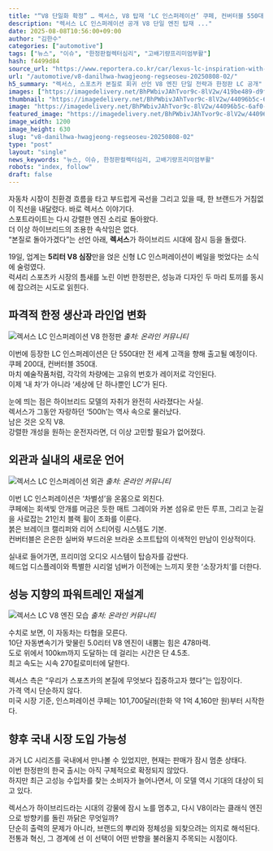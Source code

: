 ```yaml
---
title: "“V8 단일화 확정” … 렉서스, V8 탑재 ‘LC 인스퍼레이션’ 쿠페, 컨버터블 550대 한정 출시"
description: "렉서스 LC 인스퍼레이션 공개 V8 단일 엔진 탑재 ..."
date: 2025-08-08T10:56:00+09:00
author: "김한수"
categories: ["automotive"]
tags: ["뉴스", "이슈", "한정판컬렉터심리", "고배기량프리미엄부활"]
hash: f4499d84
source_url: "https://www.reportera.co.kr/car/lexus-lc-inspiration-with-v8/"
url: "/automotive/v8-danilhwa-hwagjeong-regseoseu-20250808-02/"
h5_summary: "렉서스, 스포츠카 본질로 회귀 선언 V8 엔진 단일 전략과 한정판 LC 공개"
images: ["https://imagedelivery.net/BhPWbivJAhTvor9c-8lV2w/419be489-d9ff-4413-499d-6358af675500/public", "https://imagedelivery.net/BhPWbivJAhTvor9c-8lV2w/44096b5c-6af0-4976-26d8-6ab8c0ade700/public", "https://imagedelivery.net/BhPWbivJAhTvor9c-8lV2w/82b5c978-1437-44db-c85e-9b5c288ac100/public", "https://imagedelivery.net/BhPWbivJAhTvor9c-8lV2w/b8a3e8c3-258f-4b12-9582-eb7997882400/public"]
thumbnail: "https://imagedelivery.net/BhPWbivJAhTvor9c-8lV2w/44096b5c-6af0-4976-26d8-6ab8c0ade700/public"
image: "https://imagedelivery.net/BhPWbivJAhTvor9c-8lV2w/44096b5c-6af0-4976-26d8-6ab8c0ade700/public"
featured_image: "https://imagedelivery.net/BhPWbivJAhTvor9c-8lV2w/44096b5c-6af0-4976-26d8-6ab8c0ade700/public"
image_width: 1200
image_height: 630
slug: "v8-danilhwa-hwagjeong-regseoseu-20250808-02"
type: "post"
layout: "single"
news_keywords: "뉴스, 이슈, 한정판컬렉터심리, 고배기량프리미엄부활"
robots: "index, follow"
draft: false
---
```


자동차 시장이 친환경 흐름을 타고 부드럽게 곡선을 그리고 있을 때, 한 브랜드가 거침없이 직선을 내달렸다. 바로 렉서스 이야기다.  
스포트라이트는 다시 강렬한 엔진 소리로 돌아왔다.  
더 이상 하이브리드의 조용한 속삭임은 없다.  
“본질로 돌아가겠다”는 선언 아래, **렉서스**가 하이브리드 시대에 잠시 등을 돌렸다.

19일, 업계는 **5리터 V8 심장**만을 얹은 신형 LC 인스퍼레이션이 베일을 벗었다는 소식에 술렁였다.  
럭셔리 스포츠카 시장의 틈새를 노린 이번 한정판은, 성능과 디자인 두 마리 토끼를 동시에 잡으려는 시도로 읽힌다.

## 파격적 한정 생산과 라인업 변화

![렉서스 LC 인스퍼레이션 V8 한정판](https://imagedelivery.net/BhPWbivJAhTvor9c-8lV2w/b8a3e8c3-258f-4b12-9582-eb7997882400/public)
*출처: 온라인 커뮤니티*


이번에 등장한 LC 인스퍼레이션은 단 550대만 전 세계 고객을 향해 출고될 예정이다.  
쿠페 200대, 컨버터블 350대.  
마치 예술작품처럼, 각각의 차량에는 고유의 번호가 레이저로 각인된다.  
이제 ‘내 차’가 아니라 ‘세상에 단 하나뿐인 LC’가 된다.

눈에 띄는 점은 하이브리드 모델의 자취가 완전히 사라졌다는 사실.  
렉서스가 그동안 자랑하던 ‘500h’는 역사 속으로 물러났다.  
남은 것은 오직 V8.  
강렬한 개성을 원하는 운전자라면, 더 이상 고민할 필요가 없어졌다.

## 외관과 실내의 새로운 언어

![렉서스 LC 인스퍼레이션 외관](https://imagedelivery.net/BhPWbivJAhTvor9c-8lV2w/419be489-d9ff-4413-499d-6358af675500/public)
*출처: 온라인 커뮤니티*


이번 LC 인스퍼레이션은 ‘차별성’을 온몸으로 외친다.  
쿠페에는 회색빛 안개를 머금은 듯한 매트 그레이와 카본 섬유로 만든 루프, 그리고 눈길을 사로잡는 21인치 블랙 휠이 조화를 이룬다.  
붉은 브레이크 캘리퍼와 리어 스티어링 시스템도 기본.  
컨버터블은 은은한 실버와 부드러운 브라운 소프트탑의 이색적인 만남이 인상적이다.

실내로 들어가면, 프리미엄 오디오 시스템이 탑승자를 감싼다.  
헤드업 디스플레이와 특별한 시리얼 넘버가 이전에는 느끼지 못한 ‘소장가치’를 더한다.

## 성능 지향의 파워트레인 재설계

![렉서스 LC V8 엔진 모습](https://imagedelivery.net/BhPWbivJAhTvor9c-8lV2w/82b5c978-1437-44db-c85e-9b5c288ac100/public)
*출처: 온라인 커뮤니티*


수치로 보면, 이 자동차는 타협을 모른다.  
10단 자동변속기가 맞물린 5.0리터 V8 엔진이 내뿜는 힘은 478마력.  
도로 위에서 100km까지 도달하는 데 걸리는 시간은 단 4.5초.  
최고 속도는 시속 270킬로미터에 달한다.

렉서스 측은 “우리가 스포츠카의 본질에 무엇보다 집중하고자 했다”는 입장이다.  
가격 역시 단순하지 않다.  
미국 시장 기준, 인스퍼레이션 쿠페는 101,700달러(한화 약 1억 4,160만 원)부터 시작한다.

## 향후 국내 시장 도입 가능성

과거 LC 시리즈를 국내에서 만나볼 수 있었지만, 현재는 판매가 잠시 멈춘 상태다.  
이번 한정판의 한국 출시는 아직 구체적으로 확정되지 않았다.  
하지만 최근 고성능 수입차를 찾는 소비자가 늘어나면서, 이 모델 역시 기대의 대상이 되고 있다.

렉서스가 하이브리드라는 시대의 강물에 잠시 노를 멈추고, 다시 V8이라는 클래식 엔진으로 방향키를 돌린 까닭은 무엇일까?  
단순히 출력의 문제가 아니라, 브랜드의 뿌리와 정체성을 되찾으려는 의지로 해석된다.  
전통과 혁신, 그 경계에 선 이 선택이 어떤 반향을 불러올지 주목되는 시점이다.
